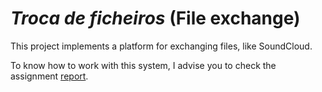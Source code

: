 # *Troca de ficheiros* (File exchange)

This project implements a platform for exchanging files, like SoundCloud.

To know how to work with this system, I advise you to check the assignment [report](relatorio.pdf).
